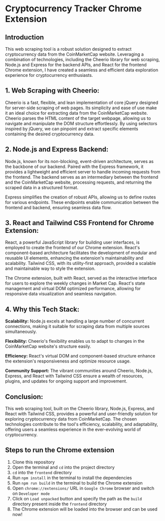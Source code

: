 # Cryptocurrency Tracker Chrome Extension

## Introduction
This web scraping tool is a robust solution designed to extract cryptocurrency data from the CoinMarketCap website. Leveraging a combination of technologies, including the Cheerio library for web scraping, Node.js and Express for the backend APIs, and React for the frontend Chrome extension, I have created a seamless and efficient data exploration experience for cryptocurrency enthusiasts.

## 1. Web Scraping with Cheerio:
Cheerio is a fast, flexible, and lean implementation of core jQuery designed for server-side scraping of web pages. Its simplicity and ease of use make it an ideal choice for extracting data from the CoinMarketCap website. Cheerio parses the HTML content of the target webpage, allowing us to navigate and manipulate the DOM structure effortlessly. By using selectors inspired by jQuery, we can pinpoint and extract specific elements containing the desired cryptocurrency data.

## 2. Node.js and Express Backend:
Node.js, known for its non-blocking, event-driven architecture, serves as the backbone of our backend. Paired with the Express framework, it provides a lightweight and efficient server to handle incoming requests from the frontend. The backend serves as an intermediary between the frontend and the CoinMarketCap website, processing requests, and returning the scraped data in a structured format.

Express simplifies the creation of robust APIs, allowing us to define routes for various endpoints. These endpoints enable communication between the frontend and backend, ensuring seamless data flow.

## 3. React and Tailwind CSS Frontend for Chrome Extension:
React, a powerful JavaScript library for building user interfaces, is employed to create the frontend of our Chrome extension. React's component-based architecture facilitates the development of modular and reusable UI elements, enhancing the extension's maintainability and scalability. Tailwind CSS, with its utility-first approach, provided a scalable and maintainable way to style the extension.

The Chrome extension, built with React, served as the interactive interface for users to explore the weekly changes in Market Cap. React's state management and virtual DOM optimized performance, allowing for responsive data visualization and seamless navigation.

## 4. Why this Tech Stack:

**Scalability:** Node.js excels at handling a large number of concurrent connections, making it suitable for scraping data from multiple sources simultaneously.

**Flexibility:** Cheerio's flexibility enables us to adapt to changes in the CoinMarketCap website's structure easily.

**Efficiency:** React's virtual DOM and component-based structure enhance the extension's responsiveness and optimize resource usage.

**Community Support:** The vibrant communities around Cheerio, Node.js, Express, and React with Tailwind CSS ensure a wealth of resources, plugins, and updates for ongoing support and improvement.

## Conclusion:
This web scraping tool, built on the Cheerio library, Node.js, Express, and React with Tailwind CSS, provides a powerful and user-friendly solution for exploring cryptocurrency data from CoinMarketCap. The chosen technologies contribute to the tool's efficiency, scalability, and adaptability, offering users a seamless experience in the ever-evolving world of cryptocurrency.

## Steps to run the Chrome extension
1. Clone this repository
2. Open the terminal and `cd` into the project directory
3. `cd` into the `frontend` directory
4. Run `npm install` in the terminal to install the dependencies
5. Run `npm run build` in the terminal to build the Chrome extension
6. Open `chrome://extensions/` URL in `Google Chrome` browser and switch on `Developer mode`
7. Click on `Load unpacked` button and specify the path as the `build` directory present inside the `frontend` directory
8. The Chrome extension will be loaded into the browser and can be used now!